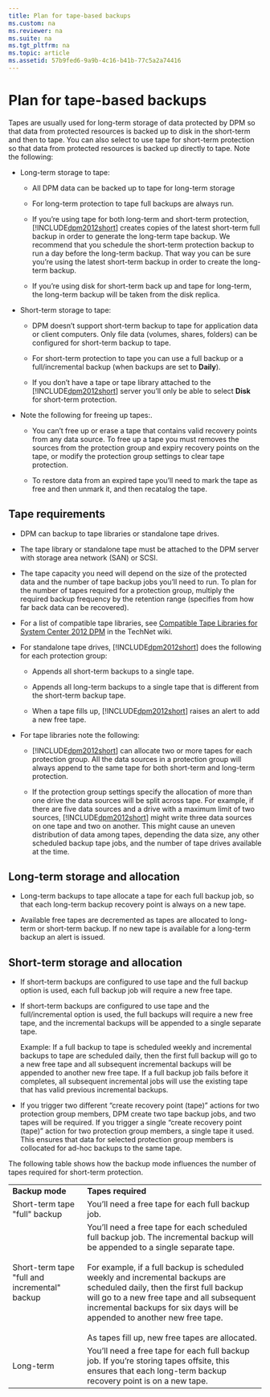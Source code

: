 ```yaml
---
title: Plan for tape-based backups
ms.custom: na
ms.reviewer: na
ms.suite: na
ms.tgt_pltfrm: na
ms.topic: article
ms.assetid: 57b9fed6-9a9b-4c16-b41b-77c5a2a74416
---
```

# Plan for tape-based backups
Tapes are usually used for long\-term storage of data protected by DPM so that data from protected resources is backed up to disk in the short\-term and then to tape. You can also select to use tape for short\-term protection so that data from protected resources is backed up directly to tape. Note the following:

-   Long\-term storage to tape:

    -   All DPM data can be  backed up to tape for long\-term storage

    -   For long\-term protection to tape full backups are always run.

    -   If you’re using tape for both long\-term and short\-term protection, [!INCLUDE[dpm2012short](../Token/dpm2012short_md.md)] creates copies of the latest short\-term full backup in order to generate the long\-term tape backup. We recommend that you schedule the short\-term protection backup to run a day before the long\-term backup. That way you can be sure you’re using the latest short\-term backup in order to create the long\-term backup.

    -   If you’re using disk for short\-term back up and tape for long\-term, the long\-term backup will be taken from the disk replica.

-   Short\-term storage to tape:

    -   DPM doesn’t support short\-term backup to tape for application data or client computers. Only file data \(volumes, shares, folders\) can be configured for short\-term backup to tape.

    -   For short\-term protection to tape you can use a full backup or a full\/incremental backup \(when backups are set to **Daily**\).

    -   If you don’t have a tape or tape library attached to the [!INCLUDE[dpm2012short](../Token/dpm2012short_md.md)] server you’ll only be able to select **Disk** for short\-term protection.

-   Note the following for freeing up tapes:.

    -   You can’t free up or erase a tape that contains valid recovery points from any data source. To free up a tape you must removes the sources from the protection group and expiry recovery points on the tape, or modify the protection group settings to clear tape protection.

    -   To restore data from an expired tape you’ll need to mark the tape as free and then unmark it, and then recatalog the tape.

## Tape requirements

-   DPM can backup to tape libraries or standalone tape drives.

-   The tape library or standalone tape must be attached to the DPM server with storage area network \(SAN\) or SCSI.

-   The tape capacity you need will depend on the size of the protected data and the number of tape backup jobs you’ll need to run. To plan for the number of tapes required for a protection group, multiply the required backup frequency by the retention range \(specifies from how far back data can be recovered\).

-   For a list of compatible tape libraries, see [Compatible Tape Libraries for System Center 2012 DPM](http://social.technet.microsoft.com/wiki/contents/articles/17105.compatible-tape-libraries-for-system-center-2012-dpm.aspx) in the TechNet wiki.

-   For standalone tape drives, [!INCLUDE[dpm2012short](../Token/dpm2012short_md.md)] does the following for each protection group:

    -   Appends all short\-term backups to a single tape.

    -   Appends all long\-term backups to a single tape that is different from the short\-term backup tape.

    -   When a tape fills up, [!INCLUDE[dpm2012short](../Token/dpm2012short_md.md)] raises an alert to add a new free tape.

-   For tape libraries note the following:

    -   [!INCLUDE[dpm2012short](../Token/dpm2012short_md.md)] can allocate two or more tapes for each protection group. All the data sources in a protection group will always append to the same tape for both short\-term and long\-term protection.

    -   If the protection group settings specify the allocation of more than one drive the data sources will be split across tape. For example, if there are five data sources and a drive with a maximum limit of two sources, [!INCLUDE[dpm2012short](../Token/dpm2012short_md.md)] might write three data sources on one tape and two on another. This might cause an uneven distribution of data among tapes, depending the data size, any other scheduled backup tape jobs, and the number of tape drives available at the time.

## Long\-term storage and allocation

-   Long\-term backups to tape allocate a tape for each full backup job, so that each long\-term backup recovery point is always on a new tape.

-   Available free tapes are decremented as tapes are allocated to long\-term or short\-term backup. If no new tape is available for a long\-term backup an alert is issued.

## Short\-term storage and allocation

-   If short\-term backups are configured to use tape and the full backup option is used, each full backup job will require a new free tape.

-   If short\-term backups are configured to use tape and the full\/incremental option is used, the full backups will require a new free tape, and the incremental backups will be appended to a single separate tape.

    Example: If a full backup to tape is scheduled weekly and incremental backups to tape are scheduled daily, then the first full backup will go to a new free tape and all subsequent incremental backups will be appended to another new free tape. If a full backup job fails before it completes, all subsequent incremental jobs will use the existing tape that has valid previous incremental backups.

-   If you trigger two different “create recovery point \(tape\)” actions for two protection group members, DPM create two tape backup jobs, and two tapes will be required. If you trigger a single “create recovery point \(tape\)” action for two protection group members, a single tape it used. This ensures that data for selected protection group members is collocated for ad\-hoc backups to the same tape.

The following table shows how the backup mode influences the number of tapes required for short\-term protection.

|||
|-|-|
|**Backup mode**|**Tapes required**|
|Short\-term tape "full" backup|You’ll need a free tape for each full backup job.|
|Short\-term tape "full and incremental" backup|You’ll need a free tape for each scheduled full backup job. The incremental backup will be appended to a single separate tape.<br /><br />For example, if a full backup is scheduled weekly and incremental backups are scheduled daily, then the first full backup will go to a new free tape and all subsequent incremental backups for six days will be appended to another new free tape.<br /><br />As tapes fill up, new free tapes are allocated.|
|Long\-term|You’ll need a free tape for each full backup job. If you’re storing tapes offsite, this ensures that each long\-term backup recovery point is on a new tape.|

